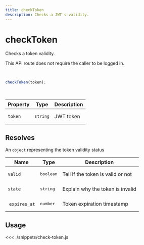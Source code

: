 ```yaml
---
title: checkToken
description: Checks a JWT's validity.
---
```


# checkToken

Checks a token validity.

This API route does not require the caller to be logged in.

<br/>

```javascript
checkToken(token);
```

<br/>

| Property | Type              | Description |
| -------- | ----------------- | ----------- |
| `token`  | <pre>string</pre> | JWT token   |

## Resolves

An `object` representing the token validity status

| Name          | Type               | Description                       |
| ------------- | ------------------ | --------------------------------- |
| `valid`       | <pre>boolean</pre> | Tell if the token is valid or not |
| `state`       | <pre>string</pre>  | Explain why the token is invalid  |
|  `expires_at` | <pre>number</pre>  | Token expiration timestamp        |

## Usage

<<< ./snippets/check-token.js
